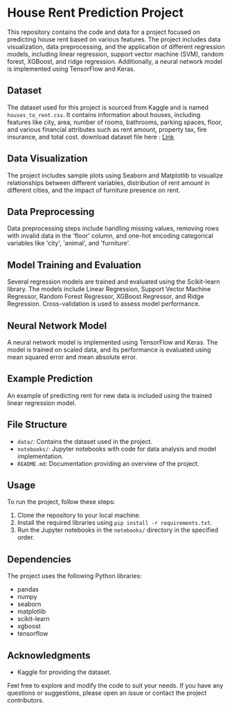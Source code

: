 # House Rent Prediction Project

This repository contains the code and data for a project focused on predicting house rent based on various features. The project includes data visualization, data preprocessing, and the application of different regression models, including linear regression, support vector machine (SVM), random forest, XGBoost, and ridge regression. Additionally, a neural network model is implemented using TensorFlow and Keras.

## Dataset

The dataset used for this project is sourced from Kaggle and is named `houses_to_rent.csv`. It contains information about houses, including features like city, area, number of rooms, bathrooms, parking spaces, floor, and various financial attributes such as rent amount, property tax, fire insurance, and total cost.
download dataset file here : [Link](https://www.kaggle.com/datasets/antonyroy/finaltry)

## Data Visualization

The project includes sample plots using Seaborn and Matplotlib to visualize relationships between different variables, distribution of rent amount in different cities, and the impact of furniture presence on rent.

## Data Preprocessing

Data preprocessing steps include handling missing values, removing rows with invalid data in the 'floor' column, and one-hot encoding categorical variables like 'city', 'animal', and 'furniture'.

## Model Training and Evaluation

Several regression models are trained and evaluated using the Scikit-learn library. The models include Linear Regression, Support Vector Machine Regressor, Random Forest Regressor, XGBoost Regressor, and Ridge Regression. Cross-validation is used to assess model performance.

## Neural Network Model

A neural network model is implemented using TensorFlow and Keras. The model is trained on scaled data, and its performance is evaluated using mean squared error and mean absolute error.

## Example Prediction

An example of predicting rent for new data is included using the trained linear regression model.

## File Structure

- `data/`: Contains the dataset used in the project.
- `notebooks/`: Jupyter notebooks with code for data analysis and model implementation.
- `README.md`: Documentation providing an overview of the project.

## Usage

To run the project, follow these steps:

1. Clone the repository to your local machine.
2. Install the required libraries using `pip install -r requirements.txt`.
3. Run the Jupyter notebooks in the `notebooks/` directory in the specified order.

## Dependencies

The project uses the following Python libraries:

- pandas
- numpy
- seaborn
- matplotlib
- scikit-learn
- xgboost
- tensorflow

## Acknowledgments

- Kaggle for providing the dataset.

Feel free to explore and modify the code to suit your needs. If you have any questions or suggestions, please open an issue or contact the project contributors.
